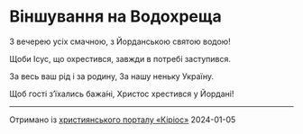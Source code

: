 Віншування на Водохреща
================================================================

З вечерею усіх смачною,
з Йорданською святою водою!

Щоби Ісус, що охрестився,
завжди в потребі заступився.

За весь ваш рід і за родину,
За нашу неньку Україну.

Щоб гості зʼїхались бажа́ні,
Христос хрестився у Йордані!

----------------------------------------------------------------

[джерело]: https://kyrios.org.ua/literature/vinchuvannya/11611-vinshuvannja-na-vodohrescha.html

Отримано із [християнського порталу «Кіріос»][джерело]
2024-01-05
